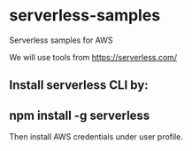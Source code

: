 # serverless-samples
Serverless samples for AWS

We will use tools from https://serverless.com/

Install serverless CLI by:
---
npm install -g serverless
---

Then install AWS credentials under user profile.
